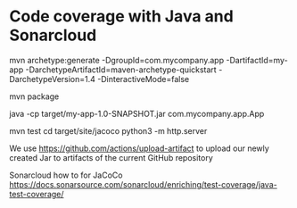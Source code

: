 # Code coverage with Java and Sonarcloud

mvn archetype:generate -DgroupId=com.mycompany.app -DartifactId=my-app -DarchetypeArtifactId=maven-archetype-quickstart -DarchetypeVersion=1.4 -DinteractiveMode=false

mvn package

java -cp target/my-app-1.0-SNAPSHOT.jar com.mycompany.app.App

mvn test
cd target/site/jacoco
python3 -m http.server

We use https://github.com/actions/upload-artifact to upload our newly created Jar to artifacts of the current GitHub repository

Sonarcloud how to for JaCoCo
https://docs.sonarsource.com/sonarcloud/enriching/test-coverage/java-test-coverage/
